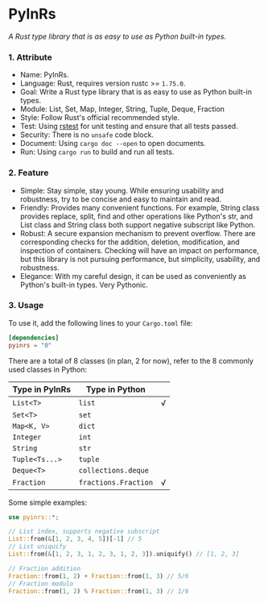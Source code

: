 # PyInRs

_A Rust type library that is as easy to use as Python built-in types._

### 1. Attribute

- Name: PyInRs.
- Language: Rust, requires version rustc >= `1.75.0`.
- Goal: Write a Rust type library that is as easy to use as Python built-in types.
- Module: List, Set, Map, Integer, String, Tuple, Deque, Fraction
- Style: Follow Rust's official recommended style.
- Test: Using [rstest](https://github.com/la10736/rstest) for unit testing and ensure that all tests passed.
- Security: There is no `unsafe` code block.
- Document: Using `cargo doc --open` to open documents.
- Run: Using `cargo run` to build and run all tests.

### 2. Feature

- Simple: Stay simple, stay young. While ensuring usability and robustness, try to be concise and easy to maintain and read.
- Friendly: Provides many convenient functions. For example, String class provides replace, split, find and other operations like Python's str, and List class and String class both support negative subscript like Python.
- Robust: A secure expansion mechanism to prevent overflow. There are corresponding checks for the addition, deletion, modification, and inspection of containers. Checking will have an impact on performance, but this library is not pursuing performance, but simplicity, usability, and robustness.
- Elegance: With my careful design, it can be used as conveniently as Python's built-in types. Very Pythonic.

### 3. Usage

To use it, add the following lines to your `Cargo.toml` file:

```toml
[dependencies]
pyinrs = "0"
```

There are a total of 8 classes (in plan, 2 for now), refer to the 8 commonly used classes in Python:

| Type in PyInRs | Type in Python       |     |
| -------------- | -------------------- | --- |
| `List<T>`      | `list`               | √   |
| `Set<T>`       | `set`                |     |
| `Map<K, V>`    | `dict`               |     |
| `Integer`      | `int`                |     |
| `String`       | `str`                |     |
| `Tuple<Ts...>` | `tuple`              |     |
| `Deque<T>`     | `collections.deque`  |     |
| `Fraction`     | `fractions.Fraction` | √   |

Some simple examples:

```rust
use pyinrs::*;

// List index, supports negative subscript
List::from(&[1, 2, 3, 4, 5])[-1] // 5
// List uniquify
List::from(&[1, 2, 3, 1, 2, 3, 1, 2, 3]).uniquify() // [1, 2, 3]

// Fraction addition
Fraction::from(1, 2) + Fraction::from(1, 3) // 5/6
// Fraction modulo
Fraction::from(1, 2) % Fraction::from(1, 3) // 1/6
```
